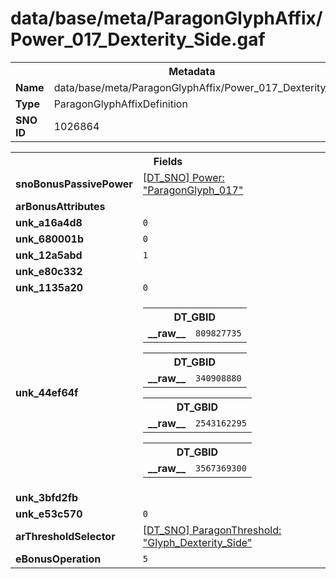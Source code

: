 <h1>data/base/meta/ParagonGlyphAffix/Power_017_Dexterity_Side.gaf</h1><table><tr><th colspan="100%">Metadata</th></tr><tr><td><b>Name</b></td><td>data/base/meta/ParagonGlyphAffix/Power_017_Dexterity_Side.gaf</td></tr><tr><td><b>Type</b></td><td>ParagonGlyphAffixDefinition</td></tr><tr><td><b>SNO ID</b></td><td>1026864</td></tr></table>

<table><tr><th colspan="100%">Fields</th></tr><tr><td><b>snoBonusPassivePower</b></td><td><a href="..\Power\ParagonGlyph_017.pow.md">[DT_SNO] Power: "ParagonGlyph_017"</a></td></tr><tr><td><b>arBonusAttributes</b></td><td></td></tr><tr><td><b>unk_a16a4d8</b></td><td><code>0</code></td></tr><tr><td><b>unk_680001b</b></td><td><code>0</code></td></tr><tr><td><b>unk_12a5abd</b></td><td><code>1</code></td></tr><tr><td><b>unk_e80c332</b></td><td></td></tr><tr><td><b>unk_1135a20</b></td><td><code>0</code></td></tr><tr><td><b>unk_44ef64f</b></td><td><table><tr><th colspan="100%">DT_GBID</th></tr><tr><td><b>__raw__</b></td><td><code>809827735</code></td></tr></table>


<table><tr><th colspan="100%">DT_GBID</th></tr><tr><td><b>__raw__</b></td><td><code>340908880</code></td></tr></table>


<table><tr><th colspan="100%">DT_GBID</th></tr><tr><td><b>__raw__</b></td><td><code>2543162295</code></td></tr></table>


<table><tr><th colspan="100%">DT_GBID</th></tr><tr><td><b>__raw__</b></td><td><code>3567369300</code></td></tr></table>


</td></tr><tr><td><b>unk_3bfd2fb</b></td><td></td></tr><tr><td><b>unk_e53c570</b></td><td><code>0</code></td></tr><tr><td><b>arThresholdSelector</b></td><td><a href="..\ParagonThreshold\Glyph_Dexterity_Side.pth.md">[DT_SNO] ParagonThreshold: "Glyph_Dexterity_Side"</a>
</td></tr><tr><td><b>eBonusOperation</b></td><td><code>5</code></td></tr></table>

